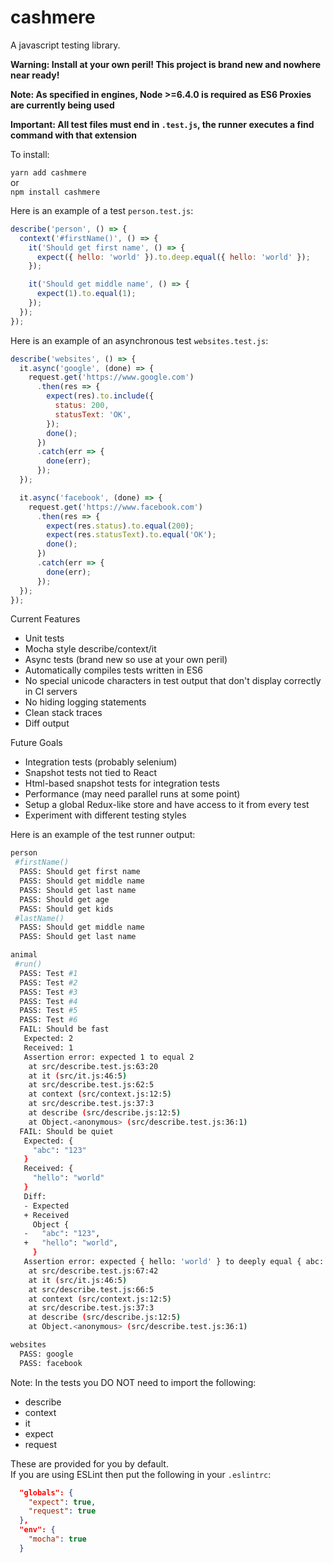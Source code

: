 # cashmere
A javascript testing library.

**Warning: Install at your own peril! This project is brand new and nowhere near ready!**

**Note: As specified in engines, Node >=6.4.0 is required as ES6 Proxies are currently being used**

**Important: All test files must end in `.test.js`, the runner executes a find command with that extension**

To install:

`yarn add cashmere`<br />
or<br />
`npm install cashmere`<br />

Here is an example of a test `person.test.js`:
```javascript
describe('person', () => {
  context('#firstName()', () => {
    it('Should get first name', () => {
      expect({ hello: 'world' }).to.deep.equal({ hello: 'world' });
    });

    it('Should get middle name', () => {
      expect(1).to.equal(1);
    });
  });
});
```

Here is an example of an asynchronous test `websites.test.js`:
```javascript
describe('websites', () => {
  it.async('google', (done) => {
    request.get('https://www.google.com')
      .then(res => {
        expect(res).to.include({
          status: 200,
          statusText: 'OK',
        });
        done();
      })
      .catch(err => {
        done(err);
      });
  });

  it.async('facebook', (done) => {
    request.get('https://www.facebook.com')
      .then(res => {
        expect(res.status).to.equal(200);
        expect(res.statusText).to.equal('OK');
        done();
      })
      .catch(err => {
        done(err);
      });
  });
});
```

Current Features
* Unit tests
* Mocha style describe/context/it
* Async tests (brand new so use at your own peril)
* Automatically compiles tests written in ES6
* No special unicode characters in test output that don't display correctly in CI servers
* No hiding logging statements
* Clean stack traces
* Diff output

Future Goals
* Integration tests (probably selenium)
* Snapshot tests not tied to React
* Html-based snapshot tests for integration tests
* Performance (may need parallel runs at some point)
* Setup a global Redux-like store and have access to it from every test
* Experiment with different testing styles

Here is an example of the test runner output:
```bash
person
 #firstName()
  PASS: Should get first name
  PASS: Should get middle name
  PASS: Should get last name
  PASS: Should get age
  PASS: Should get kids
 #lastName()
  PASS: Should get middle name
  PASS: Should get last name

animal
 #run()
  PASS: Test #1
  PASS: Test #2
  PASS: Test #3
  PASS: Test #4
  PASS: Test #5
  PASS: Test #6
  FAIL: Should be fast
   Expected: 2
   Received: 1
   Assertion error: expected 1 to equal 2
    at src/describe.test.js:63:20
    at it (src/it.js:46:5)
    at src/describe.test.js:62:5
    at context (src/context.js:12:5)
    at src/describe.test.js:37:3
    at describe (src/describe.js:12:5)
    at Object.<anonymous> (src/describe.test.js:36:1)
  FAIL: Should be quiet
   Expected: {
     "abc": "123"
   }
   Received: {
     "hello": "world"
   }
   Diff:
   - Expected
   + Received
     Object {
   -   "abc": "123",
   +   "hello": "world",
     }
   Assertion error: expected { hello: 'world' } to deeply equal { abc: '123' }
    at src/describe.test.js:67:42
    at it (src/it.js:46:5)
    at src/describe.test.js:66:5
    at context (src/context.js:12:5)
    at src/describe.test.js:37:3
    at describe (src/describe.js:12:5)
    at Object.<anonymous> (src/describe.test.js:36:1)

websites
  PASS: google
  PASS: facebook
```

Note: In the tests you DO NOT need to import the following:
* describe
* context
* it
* expect
* request

These are provided for you by default.<br />
If you are using ESLint then put the following in your `.eslintrc`:
```json
  "globals": {
    "expect": true,
    "request": true
  },
  "env": {
    "mocha": true
  }
```
